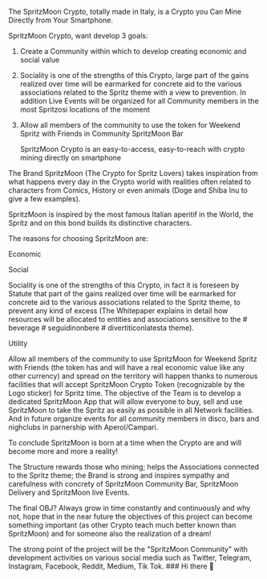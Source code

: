 The SpritzMoon Crypto, totally made in Italy, is a Crypto you Can Mine Directly from Your Smartphone.

SpritzMoon Crypto, want  develop 3 goals:

 

1. Create a Community within which to develop creating economic and social value

 

2. Sociality is one of the strengths of this Crypto, large part of the gains realized over time  will be earmarked for concrete aid to the various associations related to the Spritz theme with a view to prevention. In addition Live Events will be organized for all Community members in the most Spritzosi locations of the moment

 

3. Allow all members of the community to use the token for Weekend Spritz with Friends in Community SpritzMoon Bar

   SpritzMoon  Crypto is an easy-to-access, easy-to-reach with crypto mining directly on smartphone

 

The Brand SpritzMoon (The Crypto for Spritz Lovers) takes inspiration from what happens every day in the Crypto world with realities often related to characters from Comics, History or even animals (Doge and Shiba Inu to give a few examples).


SpritzMoon is inspired by the most famous Italian aperitif in the World, the Spritz and on this bond builds its distinctive characters.


The reasons for choosing SpritzMoon are:

 

Economic
 

Social

 

Sociality is one of the strengths of this Crypto, in fact it is foreseen by Statute that  part of the gains realized over time  will be earmarked for concrete aid to the various associations related to the Spritz theme, to prevent any kind of excess (The Whitepaper explains in detail how resources will be allocated to entities and associations sensitive to the # beverage # seguidinonbere # divertiticonlatesta theme).

 

Utility

Allow all members of the community to use SpritzMoon for Weekend Spritz with Friends (the token has and will have a real economic value like any other currency) and spread on the territory will happen thanks to numerous facilities that will accept SpritzMoon Crypto Token (recognizable by the Logo sticker) for Spritz time. The objective of the Team is to develop a dedicated SpritzMoon App that will allow everyone to buy, sell and use SpritzMoon to take the Spritz as easily as possible in all Network facilities. And in future organize events for all community members in disco, bars and nighclubs in parnership with Aperol/Campari.

 

 

To conclude SpritzMoon is born at a time when the Crypto are and will become more and more a reality!

 

 
The Structure rewards those who mining; helps the Associations connected to the Spritz theme; the Brand is strong and inspires sympathy and carefulness with concrety of SpritzMoon Community Bar, SpritzMoon Delivery and SpritzMoon live Events.

 

The final OBJ? Always grow in time constantly and continuously and why not, hope that in the near future the objectives of this project can become something important (as other Crypto teach much better known than SpritzMoon) and for someone also the realization of a dream! 

 

 


The strong point of the project will be the "SpritzMoon Community" with development activities on various social media such as Twitter, Telegram, Instagram, Facebook, Reddit, Medium, Tik Tok. ### Hi there 👋

<!--
**Spritzmoon/SpritzMoon** is a ✨ _special_ ✨ repository because its `README.md` (this file) appears on your GitHub profile.


